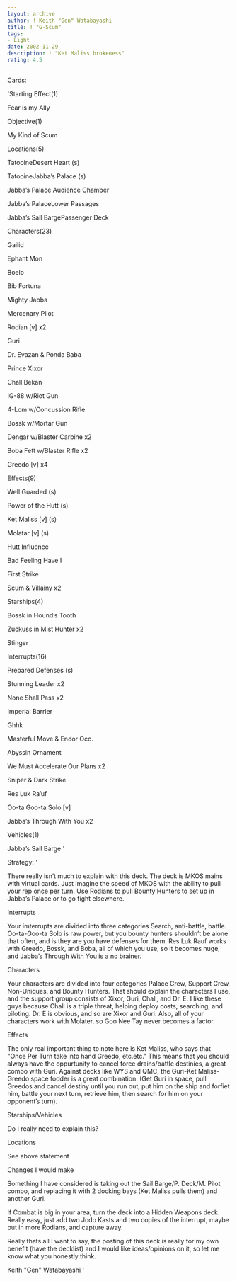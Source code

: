 ```yaml
---
layout: archive
author: ! Keith "Gen" Watabayashi
title: ! "G-Scum"
tags:
- Light
date: 2002-11-29
description: ! "Ket Maliss brokeness"
rating: 4.5
---
```

Cards: 

'Starting Effect(1)

Fear is my Ally


Objective(1)

My Kind of Scum


Locations(5)

TatooineDesert Heart  (s)

TatooineJabba’s Palace (s)

Jabba’s Palace Audience Chamber

Jabba’s PalaceLower Passages

Jabba’s Sail BargePassenger Deck


Characters(23)

Gailid

Ephant Mon

Boelo

Bib Fortuna

Mighty Jabba

Mercenary Pilot

Rodian [v] x2

Guri

Dr. Evazan & Ponda Baba

Prince Xixor

Chall Bekan

IG-88 w/Riot Gun

4-Lom w/Concussion Rifle

Bossk w/Mortar Gun

Dengar w/Blaster Carbine x2

Boba Fett w/Blaster Rifle x2

Greedo [v] x4


Effects(9)

Well Guarded (s)

Power of the Hutt (s)

Ket Maliss [v] (s)

Molatar [v] (s)

Hutt Influence

Bad Feeling Have I

First Strike 

Scum & Villainy x2


Starships(4)

Bossk in Hound’s Tooth

Zuckuss in Mist Hunter x2

Stinger


Interrupts(16)

Prepared Defenses (s)

Stunning Leader x2

None Shall Pass x2

Imperial Barrier

Ghhk

Masterful Move & Endor Occ.

Abyssin Ornament

We Must Accelerate Our Plans x2

Sniper & Dark Strike

Res Luk Ra’uf

Oo-ta Goo-ta Solo [v]

Jabba’s Through With You x2


Vehicles(1)

Jabba’s Sail Barge '

Strategy: '

There really isn’t much to explain with this deck. The deck is MKOS mains with virtual cards. Just imagine the speed of MKOS  with the ability to pull your rep once per turn. Use Rodians to pull Bounty Hunters to set up in Jabba’s Palace or to go fight elsewhere.


Interrupts


Your imterrupts are divided into three categories Search, anti-battle, battle. Oo-ta-Goo-ta Solo is raw power, but you bounty hunters shouldn’t be alone that often, and is they are you have defenses for them. Res Luk Rauf works with Greedo, Bossk, and Boba, all of which you use, so it becomes huge, and Jabba’s Through With You is a no brainer.


Characters


Your characters are divided into four categories Palace Crew, Support Crew, Non-Uniques, and Bounty Hunters. That should explain the characters I use, and the support group consists of Xixor, Guri, Chall, and Dr. E. I like these guys because Chall is a triple threat, helping deploy costs, searching, and piloting. Dr. E is obvious, and so are Xixor and Guri. Also, all of your characters work with Molater, so Goo Nee Tay never becomes a factor.


Effects


The only real important thing to note here is Ket Maliss, who says that "Once Per Turn take into hand Greedo, etc.etc." This means that you should always have the oppurtunity to cancel force drains/battle destinies, a great combo with Guri. Against decks like WYS and QMC, the Guri-Ket Maliss-Greedo space fodder is a great combination. (Get Guri in space, pull Greedos and cancel destiny until you run out, put him on the ship and forfiet him, battle your next turn, retrieve him, then search for him on your opponent’s turn).


Starships/Vehicles


Do I really need to explain this?


Locations


See above statement



Changes I would make


Something I have considered is taking out the Sail Barge/P. Deck/M. Pilot combo, and replacing it with 2 docking bays (Ket Maliss pulls them) and another Guri.


If Combat is big in your area, turn the deck into a Hidden Weapons deck. Really easy, just add two Jodo Kasts and two copies of the interrupt, maybe put in more Rodians, and capture away.



Really thats all I want to say, the posting of this deck is really for my own benefit (have the decklist) and I would like ideas/opinions on it, so let me know what you honestly think.


Keith "Gen" Watabayashi '